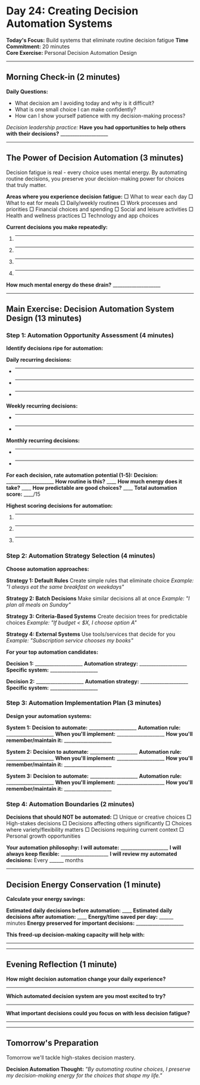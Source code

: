 # Day 24: Creating Decision Automation Systems

**Today's Focus:** Build systems that eliminate routine decision fatigue
**Time Commitment:** 20 minutes  
**Core Exercise:** Personal Decision Automation Design

---

## Morning Check-in (2 minutes)

**Daily Questions:**
- What decision am I avoiding today and why is it difficult?
- What is one small choice I can make confidently?
- How can I show yourself patience with my decision-making process?

*Decision leadership practice:*
**Have you had opportunities to help others with their decisions?** ____________________

---

## The Power of Decision Automation (3 minutes)

Decision fatigue is real - every choice uses mental energy. By automating routine decisions, you preserve your decision-making power for choices that truly matter.

**Areas where you experience decision fatigue:**
□ What to wear each day
□ What to eat for meals
□ Daily/weekly routines
□ Work processes and priorities
□ Financial choices and spending
□ Social and leisure activities
□ Health and wellness practices
□ Technology and app choices

**Current decisions you make repeatedly:**
1. ____________________
2. ____________________
3. ____________________
4. ____________________

**How much mental energy do these drain?** ____________________

---

## Main Exercise: Decision Automation System Design (13 minutes)

### Step 1: Automation Opportunity Assessment (4 minutes)

**Identify decisions ripe for automation:**

**Daily recurring decisions:**
- ____________________
- ____________________
- ____________________

**Weekly recurring decisions:**
- ____________________
- ____________________

**Monthly recurring decisions:**
- ____________________
- ____________________

**For each decision, rate automation potential (1-5):**
**Decision:** ____________________
**How routine is this?** ____
**How much energy does it take?** ____
**How predictable are good choices?** ____
**Total automation score:** ____/15

**Highest scoring decisions for automation:**
1. ____________________
2. ____________________
3. ____________________

### Step 2: Automation Strategy Selection (4 minutes)

**Choose automation approaches:**

**Strategy 1: Default Rules**
Create simple rules that eliminate choice
*Example: "I always eat the same breakfast on weekdays"*

**Strategy 2: Batch Decisions**
Make similar decisions all at once
*Example: "I plan all meals on Sunday"*

**Strategy 3: Criteria-Based Systems**
Create decision trees for predictable choices
*Example: "If budget < $X, I choose option A"*

**Strategy 4: External Systems**
Use tools/services that decide for you
*Example: "Subscription service chooses my books"*

**For your top automation candidates:**

**Decision 1:** ____________________
**Automation strategy:** ____________________
**Specific system:** ____________________

**Decision 2:** ____________________
**Automation strategy:** ____________________
**Specific system:** ____________________

### Step 3: Automation Implementation Plan (3 minutes)

**Design your automation systems:**

**System 1:**
**Decision to automate:** ____________________
**Automation rule:** ____________________
**When you'll implement:** ____________________
**How you'll remember/maintain it:** ____________________

**System 2:**
**Decision to automate:** ____________________
**Automation rule:** ____________________
**When you'll implement:** ____________________
**How you'll remember/maintain it:** ____________________

**System 3:**
**Decision to automate:** ____________________
**Automation rule:** ____________________
**When you'll implement:** ____________________
**How you'll remember/maintain it:** ____________________

### Step 4: Automation Boundaries (2 minutes)

**Decisions that should NOT be automated:**
□ Unique or creative choices
□ High-stakes decisions
□ Decisions affecting others significantly
□ Choices where variety/flexibility matters
□ Decisions requiring current context
□ Personal growth opportunities

**Your automation philosophy:**
**I will automate:** ____________________
**I will always keep flexible:** ____________________
**I will review my automated decisions:** Every ______ months

---

## Decision Energy Conservation (1 minute)

**Calculate your energy savings:**

**Estimated daily decisions before automation:** ____
**Estimated daily decisions after automation:** ____
**Energy/time saved per day:** ______ minutes
**Energy preserved for important decisions:** ____________________

**This freed-up decision-making capacity will help with:**
____________________

---

## Evening Reflection (1 minute)

**How might decision automation change your daily experience?**
____________________

**Which automated decision system are you most excited to try?**
____________________

**What important decisions could you focus on with less decision fatigue?**
____________________

---

## Tomorrow's Preparation
Tomorrow we'll tackle high-stakes decision mastery.

**Decision Automation Thought:**
*"By automating routine choices, I preserve my decision-making energy for the choices that shape my life."*
